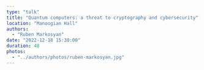 ```yaml
---
type: "talk"
title: "Quantum computers: a threat to cryptography and cybersecurity"
location: "Manoogian Hall"
authors:
  - "Ruben Markosyan"
date: "2022-12-18 15:30:00"
duration: 40
photos:
  - "../authors/photos/ruben-markosyan.jpg"
---
```

